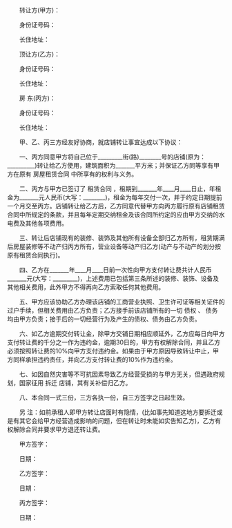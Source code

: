 
 


　　转让方(甲方)：


　　身份证号码：


　　长住地址：


　　顶让方(乙方)：


　　身份证号码：


　　长住地址：


　　房 东(丙方)：


　　身份证号码：


　　长住地址：


　　甲、乙、丙三方经友好协商，就店铺转让事宜达成以下协议：


　　一、丙方同意甲方将自己位于_________街(路)________号的店铺(原为：__________)转让给乙方使用，建筑面积为_______平方米；并保证乙方同等享有甲方在原有
房屋租赁合同
中所享有的权利与义务。


　　二、丙方与甲方已签订了
租赁合同
，租期到_______年____月____日止，年租金为_______元人民币(大写：________)，租金为每年交付一次，并于约定日期提前一个月交至丙方。店铺转让给乙方后，乙方同意代替甲方向丙方履行原有店铺租赁合同中所规定的条款，并且每年定期交纳租金及该合同所约定的应由甲方交纳的水电费及其他各项费用。


　　三、转让后店铺现有的装修、装饰及其他所有设备全部归乙方所有，租赁期满后房屋装修等不动产归丙方所有，营业设备等动产归乙方(动产与不动产的划分按原有租赁合同执行)。


　　四、乙方在_______年____月____日前一次性向甲方支付转让费共计人民币_______元(大写：_________)，上述费用已包括第三条所述的装修、装饰、设备及其他相关费用，此外甲方不得再向乙方索取任何其他费用。


　　五、甲方应该协助乙方办理该店铺的工商营业执照、卫生许可证等相关证件的过户手续，但相关费用由乙方负责；乙方接手前该店铺所有的一切
债权
、
债务
均由甲方负责；接手后的一切经营行为及产生的债权、债务由乙方负责。


　　六、如乙方逾期交付转让金，除甲方交铺日期相应顺延外，乙方应每日向甲方支付转让费的千分之一作为违约金，逾期30日的，甲方有权解除合同，并且乙方必须按照转让费的10%向甲方支付违约金。如果由于甲方原因导致转让中止，甲方同样承担违约责任，并向乙方支付转让费的10%作为违约金。


　　七、如因自然灾害等不可抗因素导致乙方经营受损的与甲方无关，但遇政府规划，国家征用
拆迁
店铺，其有关补偿归乙方。


　　八、本合同一式三份，三方各执一份，自三方签字之日起生效。


　　另 注：如前承租人即甲方转让店面时有隐情，(比如事先知道这地方要拆迁或是有其它会给甲方经营造成影响的问题，但在转让时未能如实告知乙方)，乙方有权解除合同并要求甲方退还转让费。


　　甲方签字：


　　日期：


　　乙方签字：


　　日期：


　　丙方签字：


　　日期：
 


 

 
 
 
 
 
  


  
 

  


  


  
 
 
 
 

